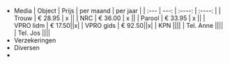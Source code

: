 - Media
  | Object | Prijs | per maand | per jaar |
  | :--- | ---: |  :----:  | :----: |
  | Trouw | € 28.95 | x ||
  | NRC | € 36.00 | x ||
  | Parool | € 33.95 | x ||
  | VPRO lidm | € 17.50||x|
  | VPRO gids | € 92.50||x|
  | KPN ||||
  | Tel. Anne ||||
  | Tel. Jos ||||
- Verzekeringen
- Diversen
-